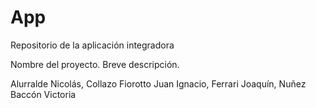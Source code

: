 # App
Repositorio de la aplicación integradora

Nombre del proyecto.
Breve descripción.

Alurralde Nicolás, Collazo Fiorotto Juan Ignacio, Ferrari Joaquín, Nuñez Baccón Victoria

